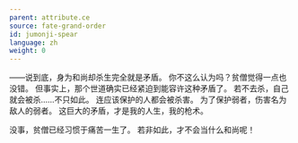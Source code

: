 ```yaml
---
parent: attribute.ce
source: fate-grand-order
id: jumonji-spear
language: zh
weight: 0
---
```


——说到底，身为和尚却杀生完全就是矛盾。
你不这么认为吗？贫僧觉得一点也没错。
但事实上，那个世道确实已经紧迫到能容许这种矛盾了。
若不去杀，自己就会被杀……不只如此。
连应该保护的人都会被杀害。
为了保护弱者，伤害名为敌人的弱者。
这巨大的矛盾，才是我的人生，我的枪术。

没事，贫僧已经习惯于痛苦一生了。
若非如此，才不会当什么和尚呢！
